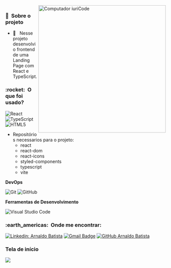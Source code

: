 <img src="https://raw.githubusercontent.com/MicaelliMedeiros/micaellimedeiros/master/image/computer-illustration.png" min-width="400px" max-width="400px" width="400px" align="right" alt="Computador iuriCode">

<h3> 🚧 &nbsp;Sobre o projeto </h3>

- 🤔 &nbsp; Nesse projeto desenvolvi o frontend de uma Landing Page com React e TypeScript.

<h3> :rocket: &nbsp;O que foi usado? </h3>

  ![React](https://img.shields.io/badge/-React-333333?style=flat&logo=react)
  ![TypeScript](https://img.shields.io/badge/-TypeScript-333333?style=flat&logo=typescript)
  ![HTML5](https://img.shields.io/badge/-HTML5-333333?style=flat&logo=HTML5)
  
  - Repositórios necessarios para o projeto:
    - react
    - react-dom
    - react-icons
    - styled-components
    - typescript
    - vite

**DevOps**

  ![Git](https://img.shields.io/badge/-Git-333333?style=flat&logo=git)
  ![GitHub](https://img.shields.io/badge/-GitHub-333333?style=flat&logo=github)

**Ferramentas de Desenvolvimento**

  ![Visual Studio Code](https://img.shields.io/badge/-Visual%20Studio%20Code-333333?style=flat&logo=visual-studio-code&logoColor=007ACC)

<h3> :earth_americas: &nbsp;Onde me encontrar: </h3> 

[![Linkedin: Arnaldo Batista](https://img.shields.io/badge/-arnaldbatista-blue?style=flat-square&logo=Linkedin&logoColor=white&link=https://www.linkedin.com/in/arnaldbatista)](https://www.linkedin.com/in/arnaldbatista)
[![Gmail Badge](https://img.shields.io/badge/-arnaldo.carpi@icloud.com-006bed?style=flat-square&logo=apple&logoColor=white&link=mailto:arnaldo.carpi@icloud.com)](mailto:arnaldo.carpi@icloud.com)
[![GitHub Arnaldo Batista]( https://img.shields.io/github/followers/VanessaSwerts?label=follow&style=social)](https://github.com/arnaldbatista)

<h3>Tela de início</h3>
<img src="https://github.com/arnaldocarpi/Landing-Page-com-REACT-e-TYPESCRIPT/blob/master/src/assets/Captura%20de%20Tela%202022-10-01%20%C3%A0s%2003.31.28.png">
